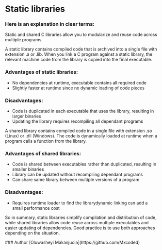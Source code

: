 # Static libraries
### Here is an explanation in clear terms:

<p>Static and shared C libraries allow you to modularize and reuse code across multiple programs.

A static library contains compiled code that is archived into a single file with extension .a or .lib. When you link a C program against a static library, the relevant machine code from the library is copied into the final executable.</p> 

### Advantages of static libraries:
- No dependencies at runtime, executable contains all required code
- Slightly faster at runtime since no dynamic loading of code pieces

### Disadvantages:
- Code is duplicated in each executable that uses the library, resulting in larger binaries
- Updating the library requires recompiling all dependant programs

A shared library contains compiled code in a single file with extension .so (Linux) or .dll (Windows). The code is dynamically loaded at runtime when a program calls a function from the library.

### Advantages of shared libraries:
- Code is shared between executables rather than duplicated, resulting in smaller binaries
- Library can be updated without recompiling dependant programs
- Can share same library between multiple versions of a program

### Disadvantages: 
- Requires runtime loader to find the librarydynamic linking can add a small performance cost

<p>So in summary, static libraries simplify compilation and distribution of code, while shared libraries allow code reuse across multiple executables and easier updating of dependencies. Good practice is to use both approaches depending on the situation.</p>

<footer>
### Author
[Oluwasheyi Makanjuola](https://github.com/Mxcoded) 
</footer>
